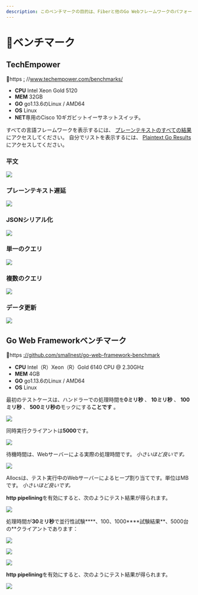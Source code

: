 ```yaml
---
description: このベンチマークの目的は、Fiberと他のGo Webフレームワークのパフォーマンスを比較することです。
---
```


# 🤖ベンチマーク

## TechEmpower

🔗https [:](https://www.techempower.com/benchmarks/) //www.techempower.com/benchmarks/

- **CPU** Intel Xeon Gold 5120
- **MEM** 32GB
- **GO** go1.13.6のLinux / AMD64
- **OS** Linux
- **NET**専用のCisco 10ギガビットイーサネットスイッチ。

すべての言語フレームワークを表示するには、 [プレーンテキストのすべての結果](https://www.techempower.com/benchmarks/#section=test&runid=350f0783-cc9b-4259-9831-28987799782a&hw=ph&test=plaintext)にアクセスしてください。
自分でリストを表示するには、 [Plaintext Go Results](https://www.techempower.com/benchmarks/#section=test&runid=350f0783-cc9b-4259-9831-28987799782a&hw=ph&test=plaintext&l=zijocf-1r)にアクセスしてください。

### 平文

![](https://raw.githubusercontent.com/gofiber/docs/master/.gitbook/assets/techempower-plaintext.png)

### プレーンテキスト遅延

![](https://raw.githubusercontent.com/gofiber/docs/master/.gitbook/assets/techempower-plaintext-latency.png)

### JSONシリアル化

![](https://raw.githubusercontent.com/gofiber/docs/master/.gitbook/assets/techempower-json.png)

### 単一のクエリ

![](https://raw.githubusercontent.com/gofiber/docs/master/.gitbook/assets/techempower-single-query.png)

### 複数のクエリ

![](https://raw.githubusercontent.com/gofiber/docs/master/.gitbook/assets/techempower-multiple-queries.png)

### データ更新

![](https://raw.githubusercontent.com/gofiber/docs/master/.gitbook/assets/techempower-updates.png)

## Go Web Frameworkベンチマーク

🔗https [://github.com/smallnest/go-web-framework-benchmark](https://github.com/smallnest/go-web-framework-benchmark)

- **CPU** Intel（R）Xeon（R）Gold 6140 CPU @ 2.30GHz
- **MEM** 4GB
- **GO** go1.13.6のLinux / AMD64
- **OS** Linux

最初のテストケースは、ハンドラーでの処理時間を**0ミリ秒** 、 **10ミリ秒** 、 **100ミリ秒** 、 **500ミリ秒の**モックにする**ことです** 。

![](https://raw.githubusercontent.com/gofiber/docs/master/.gitbook/assets/benchmark.png)

同時実行クライアントは**5000**です。

![](https://raw.githubusercontent.com/gofiber/docs/master/.gitbook/assets/benchmark_latency.png)

待機時間は、Webサーバーによる実際の処理時間です。 *小さいほど良いです。*

![](https://raw.githubusercontent.com/gofiber/docs/master/.gitbook/assets/benchmark_alloc.png)

Allocsは、テスト実行中のWebサーバーによるヒープ割り当てです。単位はMBです。 *小さいほど良いです。*

**http pipelining**を有効にすると、次のようにテスト結果が得られます。

![](https://raw.githubusercontent.com/gofiber/docs/master/.gitbook/assets/benchmark-pipeline.png)

処理時間が**30ミリ秒**で並行性試験****、100、1000****試験結果**、5000台の**クライアントであります：

![](https://raw.githubusercontent.com/gofiber/docs/master/.gitbook/assets/concurrency.png)

![](https://raw.githubusercontent.com/gofiber/docs/master/.gitbook/assets/concurrency_latency.png)

![](https://raw.githubusercontent.com/gofiber/docs/master/.gitbook/assets/concurrency_alloc.png)

**http pipelining**を有効にすると、次のようにテスト結果が得られます。

![](https://raw.githubusercontent.com/gofiber/docs/master/.gitbook/assets/concurrency-pipeline.png)
